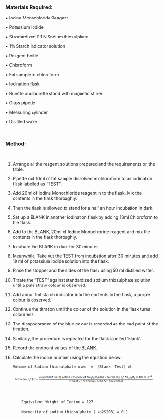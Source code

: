 ### Materials Required:


•    Iodine Monochloride Reagent

•    Potassium Iodide

•    Standardized 0.1 N Sodium thiosulphate

•    1% Starch indicator solution

•    Reagent bottle

•    Chloroform

•    Fat sample in chloroform

•    Iodination flask

•    Burette and burette stand with magnetic stirrer

•    Glass pipette

•    Measuring cylinder

•    Distilled water



&nbsp;

### Method:
 
 
&nbsp;

1.	Arrange all the reagent solutions prepared and the requirements on the table.


2.	Pipette out 10ml of fat sample dissolved in chloroform to an iodination flask labelled as “TEST".


3.	Add 20ml of Iodine Monochloride reagent in to the flask. Mix the contents in the flask thoroughly.


4.	Then the flask is allowed to stand for a half an hour incubation in dark.


5.	Set up a BLANK in another iodination flask by adding 10ml Chloroform to the flask.


6.	Add to the BLANK, 20ml of Iodine Monochloride reagent and mix the contents in the flask thoroughly.


7.	Incubate the BLANK in dark for 30 minutes.


8.	Meanwhile, Take out the TEST from incubation after 30 minutes and add 10 ml of potassium iodide solution into the flask.


9.	Rinse the stopper and the sides of the flask using 50 ml distilled water.


10.	Titrate the “TEST” against standardized sodium thiosulphate solution until a pale straw colour is observed.


11.	Add about 1ml starch indicator into the contents in the flask, a purple colour is observed.


12.	Continue the titration until the colour of the solution in the flask turns colourless.


13.	The disappearance of the blue colour is recorded as the end point of the titration.


14.	Similarly, the procedure is repeated for the flask labelled ‘Blank'.


15.	Record the endpoint values of the BLANK.

16.	Calculate the iodine number using the equation below:


        Volume of Sodium thiosulphate used  =  [Blank- Test] ml


    <img src="images/Eqn_bio.png" title="" />

    &nbsp;

            Equivalent Weight of Iodine = 127

            Normality of sodium thiosulphate ( Na2S203) = 0.1